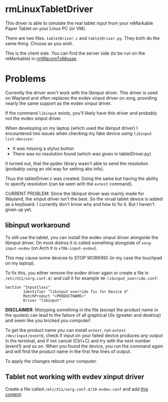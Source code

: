 # rmLinuxTabletDriver

This driver is able to simulate the real tablet input from your reMarkable Paper Tablet on your Linux PC (or VM).

There are two files. `tabletDriver.c` and `tabletDriver.py`. They both do the same thing. Choose as you wish.

This is the client side. You can find the server side (to be run on the reMarkable) in [rmWacomToMouse](https://github.com/LinusCDE/rmWacomToMouse).

# Problems

Currently the driver won't work with the libinput driver. This driver is used on Wayland and often replaces the evdev xinput driver on xorg, providing nearly the same support as the evdev xinput driver.

If the command `libinput` exists, you'll likely have this driver and probably not the evdev xinput driver.

When developing on my laptop (which used the libinput driver) I encountered two issues when checking my fake device using `libinput list-devices`:

- It was missing a stylus button
- There was no resolution found (which was given in tabletDriver.py)

It turned out, that the pydev library wasn't able to send the resolution (probably using an old way for setting abs info).

Thus the tabletDriver.c was created. Doing the same but having the ability to specify resolution (can be seen with the `evtest` command).

CURRENT PROBLEM: Since the libinput driver was mainly made for Wayland, the xinput driver isn't the best. So the virual tablet device is added as a keyboard. I currently don't know why and how to fix it. But I haven't given up yet.


## libinput workaround

To still use the tablet, you can install the evdev xinput driver alongside the libinput driver.
On most distros it is called something alongside of `xorg-input-evdev` (on Arch it is `xf86-input-evdev`).

This may cause some devices to STOP WORKING (in my case the touchpad on my laptop).

To fix this, you either remove the evdev driver again or create a file in `/etc/X11/xorg.conf.d/` and call it for example `90-libinput_override.conf`:

```
Section "InputClass"
        Identifier "libinput override fix for Device X"
        MatchProduct "<PRODUCTNAME>"
        Driver "libinput"        
```

**DISCLAIMER**: Mistyping something in the file (except the product name in the quotes) can lead to the failure of all graphical UIs (greeter and desktop) and seem like you bricked you computer!

To get the product name you can install `evtest`, run `evtest /dev/input/event0`, check if input on your failed device produces any output in the terminal, and if not cancel (Ctrl+C) and try with the next number (event1) and so on.
When you found the device, you run the command again and will find the product name in the first few lines of output.

To apply the changes reboot your computer.


## Tablet not working with evdev xinput driver

Create a file called `/etc/X11/xorg.conf.d/10-evdev.conf` and add [this content](https://gist.github.com/Leonidas-from-XIV/4306072).